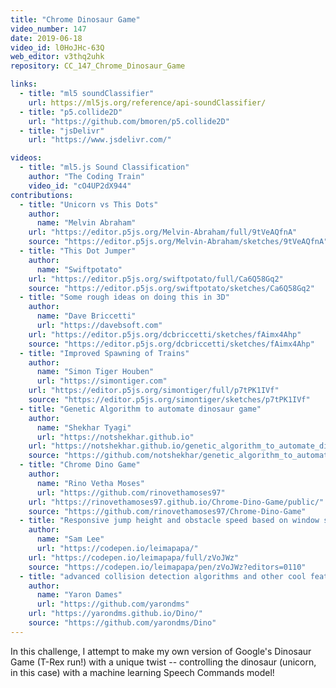 ```yaml
---
title: "Chrome Dinosaur Game"
video_number: 147
date: 2019-06-18
video_id: l0HoJHc-63Q
web_editor: v3thq2uhk
repository: CC_147_Chrome_Dinosaur_Game

links:
  - title: "ml5 soundClassifier"
    url: https://ml5js.org/reference/api-soundClassifier/
  - title: "p5.collide2D"
    url: "https://github.com/bmoren/p5.collide2D"
  - title: "jsDelivr"
    url: "https://www.jsdelivr.com/"

videos:
  - title: "ml5.js Sound Classification"
    author: "The Coding Train"
    video_id: "cO4UP2dX944"
contributions:
  - title: "Unicorn vs This Dots"
    author:
      name: "Melvin Abraham"
    url: "https://editor.p5js.org/Melvin-Abraham/full/9tVeAQfnA"
    source: "https://editor.p5js.org/Melvin-Abraham/sketches/9tVeAQfnA"
  - title: "This Dot Jumper"
    author:
      name: "Swiftpotato"
    url: "https://editor.p5js.org/swiftpotato/full/Ca6Q58Gq2"
    source: "https://editor.p5js.org/swiftpotato/sketches/Ca6Q58Gq2"
  - title: "Some rough ideas on doing this in 3D"
    author:
      name: "Dave Briccetti"
      url: "https://davebsoft.com"
    url: "https://editor.p5js.org/dcbriccetti/sketches/fAimx4Ahp"
    source: "https://editor.p5js.org/dcbriccetti/sketches/fAimx4Ahp"
  - title: "Improved Spawning of Trains"
    author:
      name: "Simon Tiger Houben"
      url: "https://simontiger.com"
    url: "https://editor.p5js.org/simontiger/full/p7tPK1IVf"
    source: "https://editor.p5js.org/simontiger/sketches/p7tPK1IVf"
  - title: "Genetic Algorithm to automate dinosaur game"
    author:
      name: "Shekhar Tyagi"
      url: "https://notshekhar.github.io"
    url: "https://notshekhar.github.io/genetic_algorithm_to_automate_dinosaur_game/"
    source: "https://github.com/notshekhar/genetic_algorithm_to_automate_dinosaur_game"
  - title: "Chrome Dino Game"
    author:
      name: "Rino Vetha Moses"
      url: "https://github.com/rinovethamoses97"
    url: "https://rinovethamoses97.github.io/Chrome-Dino-Game/public/"
    source: "https://github.com/rinovethamoses97/Chrome-Dino-Game"
  - title: "Responsive jump height and obstacle speed based on window size"
    author:
      name: "Sam Lee"
      url: "https://codepen.io/leimapapa/"
    url: "https://codepen.io/leimapapa/full/zVoJWz"
    source: "https://codepen.io/leimapapa/pen/zVoJWz?editors=0110"
  - title: "advanced collision detection algorithms and other cool features"
    author:
      name: "Yaron Dames"
      url: "https://github.com/yarondms"
    url: "https://yarondms.github.io/Dino/"
    source: "https://github.com/yarondms/Dino"
---
```


In this challenge, I attempt to make my own version of Google's Dinosaur Game (T-Rex run!) with a unique twist -- controlling the dinosaur (unicorn, in this case) with a machine learning Speech Commands model! 
